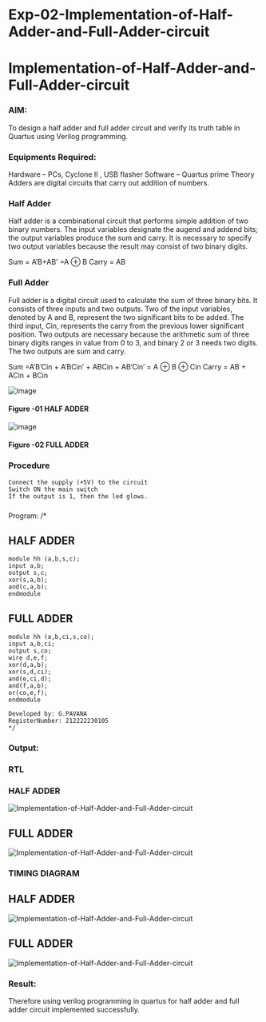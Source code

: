 # Exp-02-Implementation-of-Half-Adder-and-Full-Adder-circuit

# Implementation-of-Half-Adder-and-Full-Adder-circuit
### AIM:
To design a half adder and full adder circuit and verify its truth table in Quartus using Verilog programming.

### Equipments Required:
Hardware – PCs, Cyclone II , USB flasher
Software – Quartus prime
Theory
Adders are digital circuits that carry out addition of numbers.

### Half Adder
Half adder is a combinational circuit that performs simple addition of two binary numbers. The input variables designate the augend and addend bits; the output variables produce the sum and carry. It is necessary to specify two output variables because the result may consist of two binary digits.

Sum = A’B+AB’ =A ⊕ B Carry = AB

### Full Adder
Full adder is a digital circuit used to calculate the sum of three binary bits. It consists of three inputs and two outputs. Two of the input variables, denoted by A and B, represent the two significant bits to be added. The third input, Cin, represents the carry from the previous lower significant position. Two outputs are necessary because the arithmetic sum of three binary digits ranges in value from 0 to 3, and binary 2 or 3 needs two digits. The two outputs are sum and carry.

Sum =A’B’Cin + A’BCin’ + ABCin + AB’Cin’ = A ⊕ B ⊕ Cin Carry = AB + ACin + BCin

 ![image](https://user-images.githubusercontent.com/36288975/163552156-a13e5a56-c638-4110-97d9-8896907c8d25.png)

#### Figure -01 HALF ADDER 


![image](https://user-images.githubusercontent.com/36288975/163552057-b3547877-6d07-45b4-b7e0-bcfebfad9e1d.png)

#### Figure -02 FULL ADDER 

### Procedure
```
Connect the supply (+5V) to the circuit
Switch ON the main switch
If the output is 1, then the led glows.
```
### 
Program:
/*
## HALF ADDER
```
module hh (a,b,s,c);
input a,b;
output s,c;
xor(s,a,b);
and(c,a,b);
endmodule
```
## FULL ADDER
```
module hh (a,b,ci,s,co);
input a,b,ci;
output s,co;
wire d,e,f;
xor(d,a,b);
xor(s,d,ci);
and(e,ci,d);
and(f,a,b);
or(co,e,f);
endmodule

Developed by: G.PAVANA
RegisterNumber: 212222230105 
*/
````
### Output:
### RTL
### HALF ADDER
![Implementation-of-Half-Adder-and-Full-Adder-circuit](ha.png)
## FULL ADDER
![Implementation-of-Half-Adder-and-Full-Adder-circuit](fa.png)
### TIMING DIAGRAM
## HALF ADDER
![Implementation-of-Half-Adder-and-Full-Adder-circuit](ha1.png)
## FULL ADDER
![Implementation-of-Half-Adder-and-Full-Adder-circuit](fa1.png)
### Result:
Therefore using verilog programming in quartus for half adder and full adder circuit implemented successfully.
